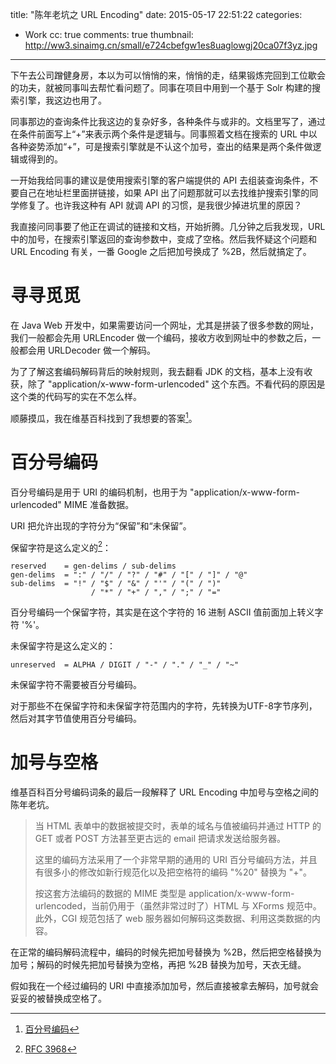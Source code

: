 title: "陈年老坑之 URL Encoding"
date: 2015-05-17 22:51:22
categories:
  - Work
cc: true
comments: true
thumbnail: http://ww3.sinaimg.cn/small/e724cbefgw1es8uaglowgj20ca07f3yz.jpg
---

下午去公司蹭健身房，本以为可以悄悄的来，悄悄的走，结果锻炼完回到工位歇会的功夫，就被同事叫去帮忙看问题了。同事在项目中用到一个基于 Solr 构建的搜索引擎，我这边也用了。

同事那边的查询条件比我这边的复杂好多，各种条件与或非的。文档里写了，通过在条件前面写上“+”来表示两个条件是逻辑与。同事照着文档在搜索的 URL 中以各种姿势添加“+”，可是搜索引擎就是不认这个加号，查出的结果是两个条件做逻辑或得到的。

<!-- more --><!-- indicate-the-source -->

一开始我给同事的建议是使用搜索引擎的客户端提供的 API 去组装查询条件，不要自己在地址栏里面拼链接，如果 API 出了问题那就可以去找维护搜索引擎的同学修复了。也许我这种有 API 就调 API 的习惯，是我很少掉进坑里的原因？

我直接问同事要了他正在调试的链接和文档，开始折腾。几分钟之后我发现，URL 中的加号，在搜索引擎返回的查询参数中，变成了空格。然后我怀疑这个问题和 URL Encoding 有关，一番 Google 之后把加号换成了 %2B，然后就搞定了。

# 寻寻觅觅 #

在 Java Web 开发中，如果需要访问一个网址，尤其是拼装了很多参数的网址，我们一般都会先用 URLEncoder 做一个编码，接收方收到网址中的参数之后，一般都会用 URLDecoder 做一个解码。

为了了解这套编码解码背后的映射规则，我去翻看 JDK 的文档，基本上没有收获，除了 "application/x-www-form-urlencoded" 这个东西。不看代码的原因是这个类的代码写的实在不怎么样。

顺藤摸瓜，我在维基百科找到了我想要的答案[^1]。

[^1]: [百分号编码][1]

# 百分号编码 #

百分号编码是用于 URI 的编码机制，也用于为 "application/x-www-form-urlencoded" MIME 准备数据。

URI 把允许出现的字符分为“保留”和“未保留”。

保留字符是这么定义的[^2]：

[^2]: [RFC 3968][2]

```
reserved    = gen-delims / sub-delims
gen-delims  = ":" / "/" / "?" / "#" / "[" / "]" / "@"
sub-delims  = "!" / "$" / "&" / "'" / "(" / ")"
                  / "*" / "+" / "," / ";" / "="
```

百分号编码一个保留字符，其实是在这个字符的 16 进制 ASCII 值前面加上转义字符 '%'。

未保留字符是这么定义的：

```
unreserved  = ALPHA / DIGIT / "-" / "." / "_" / "~"
```

未保留字符不需要被百分号编码。

对于那些不在保留字符和未保留字符范围内的字符，先转换为UTF-8字节序列，然后对其字节值使用百分号编码。

# 加号与空格 #

维基百科百分号编码词条的最后一段解释了 URL Encoding 中加号与空格之间的陈年老坑。

> 当 HTML 表单中的数据被提交时，表单的域名与值被编码并通过 HTTP 的 GET 或者 POST 方法甚至更古远的 email 把请求发送给服务器。
>
> 这里的编码方法采用了一个非常早期的通用的 URI 百分号编码方法，并且有很多小的修改如新行规范化以及把空格符的编码 "%20" 替换为 "+"。
>
> 按这套方法编码的数据的 MIME 类型是 application/x-www-form-urlencoded，当前仍用于（虽然非常过时了）HTML 与 XForms 规范中。此外，CGI 规范包括了 web 服务器如何解码这类数据、利用这类数据的内容。

在正常的编码解码流程中，编码的时候先把加号替换为 %2B，然后把空格替换为加号；解码的时候先把加号替换为空格，再把 %2B 替换为加号，天衣无缝。

假如我在一个经过编码的 URI 中直接添加加号，然后直接被拿去解码，加号就会妥妥的被替换成空格了。


[1]: http://zh.wikipedia.org/wiki/百分号编码
[2]: http://tools.ietf.org/html/rfc3986#section-2.2


